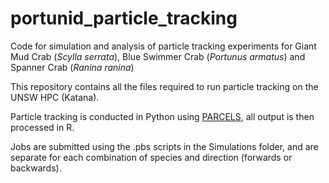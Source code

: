 # portunid_particle_tracking
Code for simulation and analysis of particle tracking experiments for Giant Mud Crab (*Scylla serrata*), Blue Swimmer Crab (*Portunus armatus*) and Spanner Crab (*Ranina ranina*)

This repository contains all the files required to run particle tracking on the UNSW HPC (Katana).

Particle tracking is conducted in Python using [PARCELS](https://github.com/OceanParcels/parcels), all output is then processed in R.

Jobs are submitted using the .pbs scripts in the Simulations folder, and are separate for each combination of species and direction (forwards or backwards).

